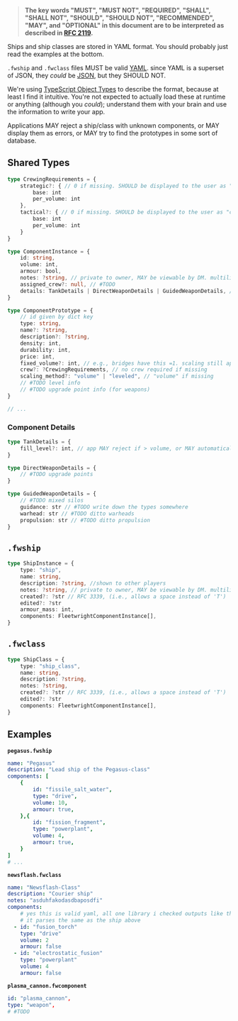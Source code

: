 > **The key words "MUST", "MUST NOT", "REQUIRED", "SHALL", "SHALL NOT", "SHOULD", "SHOULD NOT", "RECOMMENDED",  "MAY", and "OPTIONAL" in this document are to be interpreted as described in [RFC 2119](https://www.rfc-editor.org/rfc/rfc2119).**

Ships and ship classes are stored in YAML format.  You should probably just read the examples at the bottom.

`.fwship` and `.fwclass` files MUST be valid [YAML](https://yaml.org). since YAML is a superset of JSON, they *could* be [JSON](https://json.org), but they SHOULD NOT.

We're using [TypeScript Object Types](https://www.typescriptlang.org/docs/handbook/2/objects.html) to describe the format, because at least I find it intuitive.
You're not expected to actually load these at runtime or anything (although you *could*); understand them with your brain and use the information to write your app.

Applications MAY reject a ship/class with unknown components, or MAY display them as errors, or MAY try to find the prototypes in some sort of database.

## Shared Types

```ts
type CrewingRequirements = {
    strategic?: { // 0 if missing. SHOULD be displayed to the user as "maintenance"
        base: int
        per_volume: int
    },
    tactical?: { // 0 if missing. SHOULD be displayed to the user as "combat"
        base: int
        per_volume: int
    }
}

type ComponentInstance = {
    id: string,
    volume: int,
    armour: bool,
    notes: ?string, // private to owner, MAY be viewable by DM. multiline MUST be allowed.
    assigned_crew?: null, // #TODO
    details: TankDetails | DirectWeaponDetails | GuidedWeaponDetails, // etc
}

type ComponentPrototype = {
    // id given by dict key
    type: string,
    name?: ?string,
    description?: ?string,
    density: int,
    durability: int,
    price: int,
    fixed_volume?: int, // e.g., bridges have this =1. scaling still applies!
    crew?: ?CrewingRequirements, // no crew required if missing
    scaling_method?: "volume" | "leveled", // "volume" if missing
    // #TODO level info
    // #TODO upgrade point info (for weapons)
}

// ...
```

### Component Details
```ts
type TankDetails = {
    fill_level?: int, // app MAY reject if > volume, or MAY automatically fix. if missing, implicitly full.
}

type DirectWeaponDetails = {
    // #TODO upgrade points
}

type GuidedWeaponDetails = {
    // #TODO mixed silos
    guidance: str // #TODO write down the types somewhere
    warhead: str // #TODO ditto warheads
    propulsion: str // #TODO ditto propulsion
}
```

## `.fwship`
```ts
type ShipInstance = {
    type: "ship",
    name: string,
    description: ?string, //shown to other players
    notes: ?string, // private to owner, MAY be viewable by DM. multiline MUST be allowed.
    created?: ?str // RFC 3339, (i.e., allows a space instead of 'T')
    edited?: ?str 
    armour_mass: int,
    components: FleetwrightComponentInstance[],
}
```

## `.fwclass`
```ts
type ShipClass = {
    type: "ship_class",
    name: string,
    description: ?string,
    notes: ?string, 
    created?: ?str // RFC 3339, (i.e., allows a space instead of 'T')
    edited?: ?str 
    components: FleetwrightComponentInstance[],
}
```

## Examples

**`pegasus.fwship`**
```yaml
name: "Pegasus"
description: "Lead ship of the Pegasus-class"
components: [
    {
        id: "fissile_salt_water",
        type: "drive",
        volume: 10,
        armour: true,
    },{
        id: "fission_fragment",
        type: "powerplant",
        volume: 4,
        armour: true,
    }
]
# ...
```

**`newsflash.fwclass`**
```yaml
name: "Newsflash-Class"
description: "Courier ship"
notes: "asduhfakodasdbaposdfi"
components:
    # yes this is valid yaml, all one library i checked outputs like this by default actually
    # it parses the same as the ship above
  - id: "fusion_torch"
    type: "drive"
    volume: 2
    armour: false
  - id: "electrostatic_fusion"
    type: "powerplant"
    volume: 4
    armour: false
```

**`plasma_cannon.fwcomponent`**
```yaml
id: "plasma_cannon",
type: "weapon",
# #TODO
```